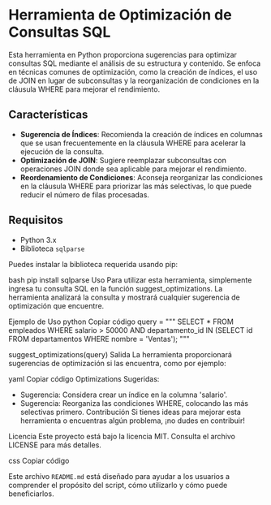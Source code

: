 # Herramienta de Optimización de Consultas SQL

Esta herramienta en Python proporciona sugerencias para optimizar consultas SQL mediante el análisis de su estructura y contenido. Se enfoca en técnicas comunes de optimización, como la creación de índices, el uso de JOIN en lugar de subconsultas y la reorganización de condiciones en la cláusula WHERE para mejorar el rendimiento.

## Características

- **Sugerencia de Índices**: Recomienda la creación de índices en columnas que se usan frecuentemente en la cláusula WHERE para acelerar la ejecución de la consulta.
- **Optimización de JOIN**: Sugiere reemplazar subconsultas con operaciones JOIN donde sea aplicable para mejorar el rendimiento.
- **Reordenamiento de Condiciones**: Aconseja reorganizar las condiciones en la cláusula WHERE para priorizar las más selectivas, lo que puede reducir el número de filas procesadas.

## Requisitos

- Python 3.x
- Biblioteca `sqlparse`

Puedes instalar la biblioteca requerida usando pip:

bash
pip install sqlparse
Uso
Para utilizar esta herramienta, simplemente ingresa tu consulta SQL en la función suggest_optimizations. La herramienta analizará la consulta y mostrará cualquier sugerencia de optimización que encuentre.

Ejemplo de Uso
python
Copiar código
query = """
SELECT *
FROM empleados
WHERE salario > 50000
AND departamento_id IN (SELECT id FROM departamentos WHERE nombre = 'Ventas');
"""

suggest_optimizations(query)
Salida
La herramienta proporcionará sugerencias de optimización si las encuentra, como por ejemplo:

yaml
Copiar código
Optimizations Sugeridas:
- Sugerencia: Considera crear un índice en la columna 'salario'.
- Sugerencia: Reorganiza las condiciones WHERE, colocando las más selectivas primero.
Contribución
Si tienes ideas para mejorar esta herramienta o encuentras algún problema, ¡no dudes en contribuir!

Licencia
Este proyecto está bajo la licencia MIT. Consulta el archivo LICENSE para más detalles.

css
Copiar código


Este archivo `README.md` está diseñado para ayudar a los usuarios a comprender el propósito del script, cómo utilizarlo y cómo puede beneficiarlos.
